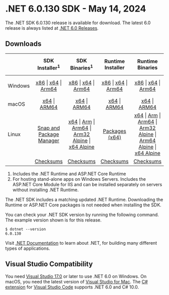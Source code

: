 # .NET 6.0.130 SDK - May 14, 2024

The .NET SDK 6.0.130 release is available for download. The latest 6.0 release is always listed at [.NET 6.0 Releases](../README.md).

## Downloads

|           | SDK Installer<sup>1</sup>                        | SDK Binaries<sup>1</sup>                 | Runtime Installer                                        | Runtime Binaries                                 | ASP.NET Core Runtime           |Windows Desktop Runtime          |
| --------- | :------------------------------------------:     | :----------------------:                 | :---------------------------:                            | :-------------------------:                      | :-----------------:            | :-----------------:            |
| Windows   | [x86][dotnet-sdk-win-x86.exe] \| [x64][dotnet-sdk-win-x64.exe] \| [Arm64][dotnet-sdk-win-arm64.exe] | [x86][dotnet-sdk-win-x86.zip] \| [x64][dotnet-sdk-win-x64.zip] \|  [Arm64][dotnet-sdk-win-arm64.zip] | [x86][dotnet-runtime-win-x86.exe] \| [x64][dotnet-runtime-win-x64.exe] \| [Arm64][dotnet-runtime-win-arm64.exe] | [x86][dotnet-runtime-win-x86.zip] \| [x64][dotnet-runtime-win-x64.zip] \| [Arm64][dotnet-runtime-win-arm64.zip] | [x86][aspnetcore-runtime-win-x86.exe] \| [x64][aspnetcore-runtime-win-x64.exe] \|<br/> [Hosting Bundle][dotnet-hosting-win.exe]<sup>2</sup> | [x86][windowsdesktop-runtime-win-x86.exe] \| [x64][windowsdesktop-runtime-win-x64.exe] \| [Arm64][windowsdesktop-runtime-win-arm64.exe] |
| macOS     | [x64][dotnet-sdk-osx-x64.pkg] \| [ARM64][dotnet-sdk-osx-arm64.pkg] | [x64][dotnet-sdk-osx-x64.tar.gz] \| [ARM64][dotnet-sdk-osx-arm64.tar.gz]  | [x64][dotnet-runtime-osx-x64.pkg] \| [ARM64][dotnet-runtime-osx-arm64.pkg] | [x64][dotnet-runtime-osx-x64.tar.gz] \| [ARM64][dotnet-runtime-osx-arm64.tar.gz]| [x64][aspnetcore-runtime-osx-x64.tar.gz] \| [ARM64][aspnetcore-runtime-osx-arm64.tar.gz] | - |<sup>1</sup>
| Linux     |  [Snap and Package Manager](../install-linux.md)  | [x64][dotnet-sdk-linux-x64.tar.gz] \| [Arm][dotnet-sdk-linux-arm.tar.gz]  \| [Arm64][dotnet-sdk-linux-arm64.tar.gz] \| [Arm32 Alpine][dotnet-sdk-linux-musl-arm.tar.gz]  \| [x64 Alpine][dotnet-sdk-linux-musl-x64.tar.gz] | [Packages (x64)][linux-packages] | [x64][dotnet-runtime-linux-x64.tar.gz] \| [Arm][dotnet-runtime-linux-arm.tar.gz] \| [Arm64][dotnet-runtime-linux-arm64.tar.gz] \| [Arm32 Alpine][dotnet-runtime-linux-musl-arm.tar.gz] \| [Arm64 Alpine][dotnet-runtime-linux-musl-arm64.tar.gz] \| [x64 Alpine][dotnet-runtime-linux-musl-x64.tar.gz]  | [x64][aspnetcore-runtime-linux-x64.tar.gz]<sup>1</sup>  \| [Arm][aspnetcore-runtime-linux-arm.tar.gz]<sup>1</sup> \| [Arm64][aspnetcore-runtime-linux-arm64.tar.gz]<sup>1</sup> \| [x64 Alpine][aspnetcore-runtime-linux-musl-x64.tar.gz] | - | <sup>1</sup> |
|  | [Checksums][checksums-sdk]                             | [Checksums][checksums-sdk]                                      | [Checksums][checksums-runtime]                             | [Checksums][checksums-runtime]  | [Checksums][checksums-runtime]  | [Checksums][checksums-runtime]

1. Includes the .NET Runtime and ASP.NET Core Runtime
2. For hosting stand-alone apps on Windows Servers. Includes the ASP.NET Core Module for IIS and can be installed separately on servers without installing .NET Runtime.

The .NET SDK includes a matching updated .NET Runtime. Downloading the Runtime or ASP.NET Core packages is not needed when installing the SDK.

You can check your .NET SDK version by running the following command. The example version shown is for this release.

```console
$ dotnet --version
6.0.130
```

Visit [.NET Documentation](https://learn.microsoft.com/dotnet/core/) to learn about .NET, for building many different types of applications.

## Visual Studio Compatibility

You need [Visual Studio 17.0](https://visualstudio.microsoft.com) or later to use .NET 6.0 on Windows. On macOS, you need the latest version of [Visual Studio for Mac](https://visualstudio.microsoft.com/vs/mac/). The [C# extension](https://code.visualstudio.com/docs/languages/dotnet) for [Visual Studio Code](https://code.visualstudio.com/) supports .NET 6.0 and C# 10.0.

[blob-runtime]: https://dotnetcli.blob.core.windows.net/dotnet/Runtime/
[blob-sdk]: https://dotnetcli.blob.core.windows.net/dotnet/Sdk/
[release-notes]: 6.0.130.md

[checksums-runtime]: https://dotnetcli.blob.core.windows.net/dotnet/checksums/6.0.30-sha.txt
[checksums-sdk]: https://dotnetcli.blob.core.windows.net/dotnet/checksums/6.0.30-sha.txt

[linux-install]: https://learn.microsoft.com/dotnet/core/install/linux

[dotnet-blog]:  https://devblogs.microsoft.com/dotnet/April-2024-updates/
[aspnet-blog]: https://devblogs.microsoft.com/dotnet/announcing-asp-net-core-in-net-6/
[maui-blog]: https://devblogs.microsoft.com/dotnet/update-on-dotnet-maui/
[linux-packages]: ../install-linux.md


[//]: # ( Runtime 6.0.30)
[dotnet-runtime-linux-arm.tar.gz]: https://download.visualstudio.microsoft.com/download/pr/483f6fe3-77d1-4836-bd77-5e31a692e20b/b17e2cdc16ef6a011b007cd751304ed5/dotnet-runtime-6.0.30-linux-arm.tar.gz
[dotnet-runtime-linux-arm64.tar.gz]: https://download.visualstudio.microsoft.com/download/pr/27a21bdd-cad5-4f5a-b7a3-86942632a745/3d7aba7c0cfe0c28342a8f83b65e72b9/dotnet-runtime-6.0.30-linux-arm64.tar.gz
[dotnet-runtime-linux-musl-arm.tar.gz]: https://download.visualstudio.microsoft.com/download/pr/f4b42b62-3be8-4d35-9ac4-963dbff46eca/cbdc0f0d8d1f1b1bd2d3e940a90ed32f/dotnet-runtime-6.0.30-linux-musl-arm.tar.gz
[dotnet-runtime-linux-musl-arm64.tar.gz]: https://download.visualstudio.microsoft.com/download/pr/bbacb3d4-59eb-4fa5-8516-433e9026b121/892d304ec8cbedc744e4754ee13eba3b/dotnet-runtime-6.0.30-linux-musl-arm64.tar.gz
[dotnet-runtime-linux-musl-x64.tar.gz]: https://download.visualstudio.microsoft.com/download/pr/e29d4eb6-9ab6-4829-aac7-ad2735fd5315/3f0c147178cd55a76dab707929dd9e44/dotnet-runtime-6.0.30-linux-musl-x64.tar.gz
[dotnet-runtime-linux-x64.tar.gz]: https://download.visualstudio.microsoft.com/download/pr/a80ab89d-9f64-47b9-bba5-907a4cdaf457/c5714a6e605ef86293a5145d8ea72f39/dotnet-runtime-6.0.30-linux-x64.tar.gz
[dotnet-runtime-osx-arm64.pkg]: https://download.visualstudio.microsoft.com/download/pr/98933696-35c7-4fd8-a064-464b225936bc/d6b3543a85048bfbfeaf573c530ff325/dotnet-runtime-6.0.30-osx-arm64.pkg
[dotnet-runtime-osx-arm64.tar.gz]: https://download.visualstudio.microsoft.com/download/pr/e78e6379-e47a-4e24-ac6b-1c3182f1d664/b8f47b2f04b15c78ac24a8bc88000131/dotnet-runtime-6.0.30-osx-arm64.tar.gz
[dotnet-runtime-osx-x64.pkg]: https://download.visualstudio.microsoft.com/download/pr/ae918557-0104-47ec-852e-8a7d7da28f0c/88cb2064682655ebd9af66b5884415d0/dotnet-runtime-6.0.30-osx-x64.pkg
[dotnet-runtime-osx-x64.tar.gz]: https://download.visualstudio.microsoft.com/download/pr/aee516fe-b6d8-40db-b284-1a287f7cd5ce/c217b7cdbcac883886169b82bcc2b7d8/dotnet-runtime-6.0.30-osx-x64.tar.gz
[dotnet-runtime-win-arm64.exe]: https://download.visualstudio.microsoft.com/download/pr/c9a26964-93dc-4553-9d8c-476429b8ab97/b3d8a2434beb4a9731f2799712c97de8/dotnet-runtime-6.0.30-win-arm64.exe
[dotnet-runtime-win-arm64.zip]: https://download.visualstudio.microsoft.com/download/pr/8f10ef9c-0b38-4ce4-807e-2b5963d9af59/34c51c70fdf020cd0bfc4bbbd34b422c/dotnet-runtime-6.0.30-win-arm64.zip
[dotnet-runtime-win-x64.exe]: https://download.visualstudio.microsoft.com/download/pr/4c90e689-0f01-44a5-b9f3-1e3f5719b958/036442fd1c69b528939b5f98b7180f44/dotnet-runtime-6.0.30-win-x64.exe
[dotnet-runtime-win-x64.zip]: https://download.visualstudio.microsoft.com/download/pr/4cbb8ef9-bdab-4c78-a09a-bc44fdd4574f/15fe579eb104fb9c3254540075e423b8/dotnet-runtime-6.0.30-win-x64.zip
[dotnet-runtime-win-x86.exe]: https://download.visualstudio.microsoft.com/download/pr/7be97c08-23b8-4f60-ad04-82bac01ee741/e1631e554c004a83a118cfee672f3ee9/dotnet-runtime-6.0.30-win-x86.exe
[dotnet-runtime-win-x86.zip]: https://download.visualstudio.microsoft.com/download/pr/d67770a3-84d1-49b9-a5ae-93aef0c45ec5/bbb1fa9e139c5be7ba2f747732aa7d76/dotnet-runtime-6.0.30-win-x86.zip

[//]: # ( WindowsDesktop 6.0.30)
[windowsdesktop-runtime-win-arm64.exe]: https://download.visualstudio.microsoft.com/download/pr/62c0149c-c117-4600-8717-cbdd0f6101aa/00c4f58f028abd47afe3ad9c41c6ca9a/windowsdesktop-runtime-6.0.30-win-arm64.exe
[windowsdesktop-runtime-win-arm64.zip]: https://download.visualstudio.microsoft.com/download/pr/d3ad48f5-3eff-40ab-90ae-052da562a692/f0c35f18716ac63e81190b0e84757a99/windowsdesktop-runtime-6.0.30-win-arm64.zip
[windowsdesktop-runtime-win-x64.exe]: https://download.visualstudio.microsoft.com/download/pr/b14af665-ca5f-40a5-b0a9-4c7ca9ff1072/dfc3ab88e4dfbcece4fb7ee5246c406b/windowsdesktop-runtime-6.0.30-win-x64.exe
[windowsdesktop-runtime-win-x64.zip]: https://download.visualstudio.microsoft.com/download/pr/e736525d-4d3b-4bcd-a01b-10e8facabfe5/95cc409bf57021fbb6be4ba2809394c5/windowsdesktop-runtime-6.0.30-win-x64.zip
[windowsdesktop-runtime-win-x86.exe]: https://download.visualstudio.microsoft.com/download/pr/94bd5cf9-0c22-4790-89c6-d1ce4b4fe952/2a01badbae5ec0c3e199f3c2a7ae764f/windowsdesktop-runtime-6.0.30-win-x86.exe
[windowsdesktop-runtime-win-x86.zip]: https://download.visualstudio.microsoft.com/download/pr/740d0876-4421-4ab5-abb9-db8a59ca9c58/d0f24e78945bd5ae8cb781faad2f8439/windowsdesktop-runtime-6.0.30-win-x86.zip

[//]: # ( ASP 6.0.30)
[aspnetcore-runtime-linux-arm.tar.gz]: https://download.visualstudio.microsoft.com/download/pr/4e9433f6-d96f-412e-9eea-006657b32057/fcffac6fb601db009bceb8a4c58a9eea/aspnetcore-runtime-6.0.30-linux-arm.tar.gz
[aspnetcore-runtime-linux-arm64.tar.gz]: https://download.visualstudio.microsoft.com/download/pr/a4c8e994-c595-4698-8cfc-cf3ac166bbbf/9e6b514da011de5191d148d95601a7ec/aspnetcore-runtime-6.0.30-linux-arm64.tar.gz
[aspnetcore-runtime-linux-musl-arm.tar.gz]: https://download.visualstudio.microsoft.com/download/pr/8629bb1d-d6dd-45b6-8398-0751c82dd7fb/679f6876065ec1bc7120524f3c24e5da/aspnetcore-runtime-6.0.30-linux-musl-arm.tar.gz
[aspnetcore-runtime-linux-musl-arm64.tar.gz]: https://download.visualstudio.microsoft.com/download/pr/e889b668-b57b-4d65-ad63-27a469f5b014/625a3b54ef81f8dc202caab3835fd7fb/aspnetcore-runtime-6.0.30-linux-musl-arm64.tar.gz
[aspnetcore-runtime-linux-musl-x64.tar.gz]: https://download.visualstudio.microsoft.com/download/pr/9cef9012-d931-4f34-91b3-e9df5db451d8/4a8854c8dc18438461cf54e05795c7ea/aspnetcore-runtime-6.0.30-linux-musl-x64.tar.gz
[aspnetcore-runtime-linux-x64.tar.gz]: https://download.visualstudio.microsoft.com/download/pr/03d1bc71-2ad1-41b4-aa2f-9e4ef6d5c6ed/29b655655d626c590cb216e0c30bccb3/aspnetcore-runtime-6.0.30-linux-x64.tar.gz
[aspnetcore-runtime-osx-arm64.tar.gz]: https://download.visualstudio.microsoft.com/download/pr/0a61c065-2196-4a9f-a34a-9517b3ec9336/538e1624926840a66ef6963f57d44aa0/aspnetcore-runtime-6.0.30-osx-arm64.tar.gz
[aspnetcore-runtime-osx-x64.tar.gz]: https://download.visualstudio.microsoft.com/download/pr/15ab71c2-9230-4afb-87c5-36328af745ed/b859c077ed4d8c00985a2ee87009b6f1/aspnetcore-runtime-6.0.30-osx-x64.tar.gz
[aspnetcore-runtime-win-arm64.zip]: https://download.visualstudio.microsoft.com/download/pr/fc08d418-ec71-4944-bfab-46fa482cbab7/b5429f709866cc339e87c2c43d155ee1/aspnetcore-runtime-6.0.30-win-arm64.zip
[aspnetcore-runtime-win-x64.exe]: https://download.visualstudio.microsoft.com/download/pr/df69e0b0-7666-43f2-9a1d-5c239f0a5d70/ecd33d20405bbc0f9caf30983dd255bf/aspnetcore-runtime-6.0.30-win-x64.exe
[aspnetcore-runtime-win-x64.zip]: https://download.visualstudio.microsoft.com/download/pr/20424721-b266-4fcc-8862-c7d497001955/567470e03758660466c61485d458ed71/aspnetcore-runtime-6.0.30-win-x64.zip
[aspnetcore-runtime-win-x86.exe]: https://download.visualstudio.microsoft.com/download/pr/e418b6d7-11ba-4986-a94b-05129eca848d/832c57d83015072a1c1446dee4366ed6/aspnetcore-runtime-6.0.30-win-x86.exe
[aspnetcore-runtime-win-x86.zip]: https://download.visualstudio.microsoft.com/download/pr/badc125b-8d4f-425d-9228-a461f973141f/8061de10b426a544de715a5e15411a5a/aspnetcore-runtime-6.0.30-win-x86.zip
[dotnet-hosting-win.exe]: https://download.visualstudio.microsoft.com/download/pr/41643a5c-1ed5-41c8-abd0-473112282a79/644e14ace834d476fe3fa6797e472c55/dotnet-hosting-6.0.30-win.exe

[//]: # ( SDK 6.0.130)
[dotnet-sdk-linux-arm.tar.gz]: https://download.visualstudio.microsoft.com/download/pr/3700877c-4762-4d22-a802-9a4d901994d3/acf30afb2a26c53f281e1f3b7432ed07/dotnet-sdk-6.0.130-linux-arm.tar.gz
[dotnet-sdk-linux-arm64.tar.gz]: https://download.visualstudio.microsoft.com/download/pr/b7e1a062-bd07-4aab-90c8-0d91994ce0c5/1d399c3f9cc73c767e6927ad4f60c5c5/dotnet-sdk-6.0.130-linux-arm64.tar.gz
[dotnet-sdk-linux-musl-arm.tar.gz]: https://download.visualstudio.microsoft.com/download/pr/0ae59f99-e6f3-4a2a-ab76-871cde6a96c6/ddf52d2d40d67e366641ab1005ff8cc4/dotnet-sdk-6.0.130-linux-musl-arm.tar.gz
[dotnet-sdk-linux-musl-arm64.tar.gz]: https://download.visualstudio.microsoft.com/download/pr/5b4f3899-2c4b-4609-b7ce-dd0aa18446da/a5a589433ecb0fecdf9db43c68b7aad5/dotnet-sdk-6.0.130-linux-musl-arm64.tar.gz
[dotnet-sdk-linux-musl-x64.tar.gz]: https://download.visualstudio.microsoft.com/download/pr/60efc626-c5c6-4359-9390-5fff8e50c49c/8e2ad346860f8e979ad9437fad43410b/dotnet-sdk-6.0.130-linux-musl-x64.tar.gz
[dotnet-sdk-linux-x64.tar.gz]: https://download.visualstudio.microsoft.com/download/pr/3d0d3892-fec9-4764-8638-b579b1b9e222/dd4c14a3c27929671362c89fe3378677/dotnet-sdk-6.0.130-linux-x64.tar.gz
[dotnet-sdk-osx-arm64.pkg]: https://download.visualstudio.microsoft.com/download/pr/2c128b2d-bf7a-4a99-9975-6d3f22bf8669/c5e5c85dcbaf48beec2c362421c56f5f/dotnet-sdk-6.0.130-osx-arm64.pkg
[dotnet-sdk-osx-arm64.tar.gz]: https://download.visualstudio.microsoft.com/download/pr/8c72ae1a-38b3-4a30-81d5-408073f96d64/2e3493ea5498d598193746232d4be684/dotnet-sdk-6.0.130-osx-arm64.tar.gz
[dotnet-sdk-osx-x64.pkg]: https://download.visualstudio.microsoft.com/download/pr/918e05b0-424b-40f4-8564-b4a60ceae4f5/e2d2b6eeb04f7fdcb3b357680255d695/dotnet-sdk-6.0.130-osx-x64.pkg
[dotnet-sdk-osx-x64.tar.gz]: https://download.visualstudio.microsoft.com/download/pr/fa013cb2-8b3c-4986-8863-dd526d13503e/ac0c886e8c9837784ff02db082ac4a53/dotnet-sdk-6.0.130-osx-x64.tar.gz
[dotnet-sdk-win-arm64.exe]: https://download.visualstudio.microsoft.com/download/pr/961020ba-d92d-416b-9b97-809fcc9ae171/fb6821fe242998e1941873c94a82c480/dotnet-sdk-6.0.130-win-arm64.exe
[dotnet-sdk-win-arm64.zip]: https://download.visualstudio.microsoft.com/download/pr/37dee466-c9f0-4366-923e-63863f8ed2f8/11a6233168ec238f8b16001fd75b4191/dotnet-sdk-6.0.130-win-arm64.zip
[dotnet-sdk-win-x64.exe]: https://download.visualstudio.microsoft.com/download/pr/7ea0804f-7a76-4352-bf2b-0a01b8341ccd/eec0984b5d7cc27a09973c71692aea3b/dotnet-sdk-6.0.130-win-x64.exe
[dotnet-sdk-win-x64.zip]: https://download.visualstudio.microsoft.com/download/pr/01cf6f0d-d4d2-4933-9e56-bc37d4fb1c8c/4f26205d9af38b53b6b9e1621655716f/dotnet-sdk-6.0.130-win-x64.zip
[dotnet-sdk-win-x86.exe]: https://download.visualstudio.microsoft.com/download/pr/f974f21c-dacb-47b0-9454-04190ff362a3/227d6303d2cad371acd974db26ae8e13/dotnet-sdk-6.0.130-win-x86.exe
[dotnet-sdk-win-x86.zip]: https://download.visualstudio.microsoft.com/download/pr/81682a84-7366-486a-aeac-f999a94fa8b3/10e2470fd7300241cbac83f33366cfce/dotnet-sdk-6.0.130-win-x86.zip
